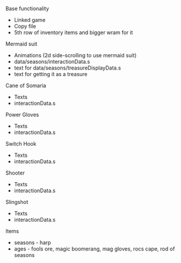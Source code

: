 Base functionality
* Linked game
* Copy file
* 5th row of inventory items and bigger wram for it

Mermaid suit
* Animations (2d side-scrolling to use mermaid suit)
* data/seasons/interactionData.s
* text for data/seasons/treasureDisplayData.s
* text for getting it as a treasure

Cane of Somaria
* Texts
* interactionData.s

Power Gloves
* Texts
* interactionData.s

Switch Hook
* Texts
* interactionData.s

Shooter
* Texts
* interactionData.s

Slingshot
* Texts
* interactionData.s

Items
* seasons - harp
* ages - fools ore, magic boomerang, mag gloves, rocs cape, rod of seasons